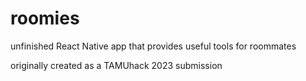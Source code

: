 # roomies
unfinished React Native app that provides useful tools for roommates

originally created as a TAMUhack 2023 submission
